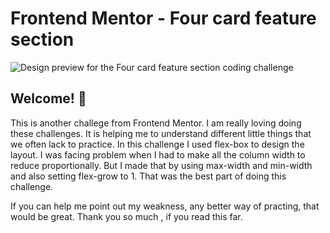 # Frontend Mentor - Four card feature section

![Design preview for the Four card feature section coding challenge](./design/desktop-preview.jpg)

## Welcome! 👋

This is another challege from Frontend Mentor. I am really loving doing these challenges. It is helping me to understand different little things that we often lack to practice. In this challenge I used flex-box to design the layout. 
I was facing problem when I had to make all the column width to reduce proportionally.
But I made that by using
max-width and min-width and also setting flex-grow to 1. 
That was the best part of doing this challenge. 

If you can help me point out my weakness, any better way of practing, that would be great. 
Thank you so much , if you read this far.